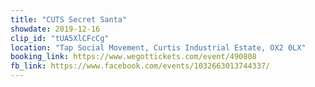 ```yaml
---
title: "CUTS Secret Santa"
showdate: 2019-12-16
clip_id: "tUA5XlCFcCg"
location: "Tap Social Movement, Curtis Industrial Estate, OX2 0LX"
booking_link: https://www.wegottickets.com/event/490808
fb_link: https://www.facebook.com/events/1032663013744337/
---
```

